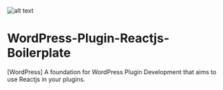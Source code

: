![alt text](https://files.virgool.io/upload/users/13824/posts/mi3mdwboqnby/hn5uooi6g5gg.png)

# WordPress-Plugin-Reactjs-Boilerplate
[WordPress] A foundation for WordPress Plugin Development that aims to use Reactjs in your plugins.




